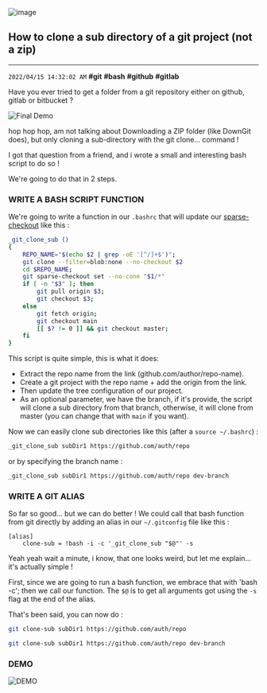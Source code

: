 ![image](https://dev-to-uploads.s3.amazonaws.com/uploads/articles/epjs5yraqmidvxv1e7ih.jpg)

## How to clone a sub directory of a git project (not a zip)
-----------
`2022/04/15 14:32:02 AM` **#git** **#bash** **#github** **#gitlab**

Have you ever tried to get a folder from a git repository either on github, gitlab or bitbucket ?

![Final Demo](https://dev-to-uploads.s3.amazonaws.com/uploads/articles/m93toqmbg8cgm1me7qg5.png)

hop hop hop, am not talking about Downloading a ZIP folder (like DownGit does), but only cloning a sub-directory with the git clone... command !

I got that question from a friend, and i wrote a small and interesting bash script to do so !

We're going to do that in 2 steps.

### WRITE A BASH SCRIPT FUNCTION

We're going to write a function in our `.bashrc` that will update our [sparse-checkout](https://git-scm.com/docs/git-sparse-checkout) like this :
```bash
_git_clone_sub ()
{
    REPO_NAME="$(echo $2 | grep -oE '[^/]+$')";
    git clone --filter=blob:none --no-checkout $2
    cd $REPO_NAME;
    git sparse-checkout set --no-cone "$1/*"
    if [ -n "$3" ]; then
        git pull origin $3;
        git checkout $3;
    else
        git fetch origin;
        git checkout main
        [[ $? != 0 ]] && git checkout master;
    fi
}
```
This script is quite simple, this is what it does:
- Extract the repo name from the link (github.com/author/repo-name).
- Create a git project with the repo name + add the origin from the link.
- Then update the tree configuration of our project.
- As an optional parameter, we have the branch, if it's provide, the script will clone a sub directory from that branch, otherwise, it will clone from master (you can change that with `main` if you want).

Now we can easily clone sub directories like this (after a `source ~/.bashrc`) :
```bash
_git_clone_sub subDir1 https://github.com/auth/repo
```
or by specifying the branch name :
```bash
_git_clone_sub subDir1 https://github.com/auth/repo dev-branch
```

### WRITE A GIT ALIAS

So far so good... but we can do better !
We could call that bash function from git directly by adding an alias in our `~/.gitconfig` file like this :
```config
[alias]
    clone-sub = !bash -i -c '_git_clone_sub "$@"' -s
```
Yeah yeah wait a minute, i know, that one looks weird, but let me explain... it's actually simple !

First, since we are going to run a bash function, we embrace that with 'bash -c'; then we call our function.
The `$@` is to get all arguments got using the `-s` flag at the end of the alias.

That's been said, you can now do :
```bash
git clone-sub subDir1 https://github.com/auth/repo
```
```bash
git clone-sub subDir1 https://github.com/auth/repo dev-branch
```

### DEMO

![DEMO](https://dev-to-uploads.s3.amazonaws.com/uploads/articles/nulatd2q852objx9f7zo.gif)
